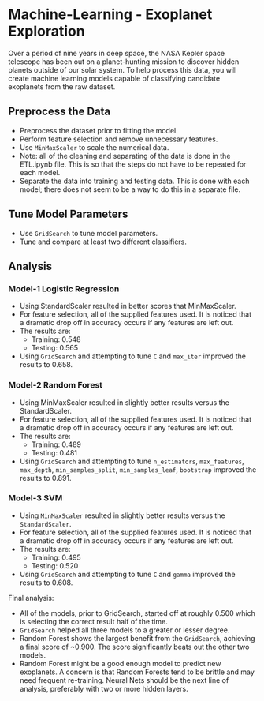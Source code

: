 # Machine-Learning - Exoplanet Exploration

Over a period of nine years in deep space, the NASA Kepler space telescope has been out on a planet-hunting mission to discover hidden planets outside of our solar system.
To help process this data, you will create machine learning models capable of classifying candidate exoplanets from the raw dataset.

## Preprocess the Data

* Preprocess the dataset prior to fitting the model.
* Perform feature selection and remove unnecessary features.
* Use `MinMaxScaler` to scale the numerical data.
* Note: all of the cleaning and separating of the data is done in the ETL.ipynb file. This is so that the steps do not have to be repeated for each model.
* Separate the data into training and testing data. This is done with each model; there does not seem to be a way to do this in a separate file.

## Tune Model Parameters

* Use `GridSearch` to tune model parameters.
* Tune and compare at least two different classifiers.

## Analysis

### Model-1 Logistic Regression

* Using StandardScaler resulted in better scores that MinMaxScaler.
* For feature selection, all of the supplied features used. It is noticed that a dramatic drop off in accuracy occurs if any features are left out.
* The results are:
  * Training: 0.548
  * Testing: 0.565
* Using `GridSearch` and attempting to tune `C` and `max_iter` improved the results to 0.658.

### Model-2 Random Forest

* Using MinMaxScaler resulted in slightly better results versus the StandardScaler.
* For feature selection, all of the supplied features used. It is noticed that a dramatic drop off in accuracy occurs if any features are left out.
* The results are:
  * Training: 0.489
  * Testing: 0.481
* Using `GridSearch` and attempting to tune `n_estimators`, `max_features`, `max_depth`, `min_samples_split`, `min_samples_leaf`, `bootstrap` improved the results to 0.891.

### Model-3 SVM

* Using `MinMaxScaler` resulted in slightly better results versus the `StandardScaler`.
* For feature selection, all of the supplied features used. It is noticed that a dramatic drop off in accuracy occurs if any features are left out.
* The results are:
  * Training: 0.495
  * Testing: 0.520
* Using `GridSearch` and attempting to tune `C` and `gamma` improved the results to 0.608.

Final analysis:

* All of the models, prior to GridSearch, started off at roughly 0.500 which is selecting the correct result half of the time.
* `GridSearch` helped all three models to a greater or lesser degree.
* Random Forest shows the largest benefit from the `GridSearch`, achieving a final score of ~0.900. The score significantly beats out the other two models.
* Random Forest might be a good enough model to predict new exoplanets. A concern is that Random Forests tend to be brittle and may need frequent re-training. Neural Nets should be the next line of analysis, preferably with two or more hidden layers.
